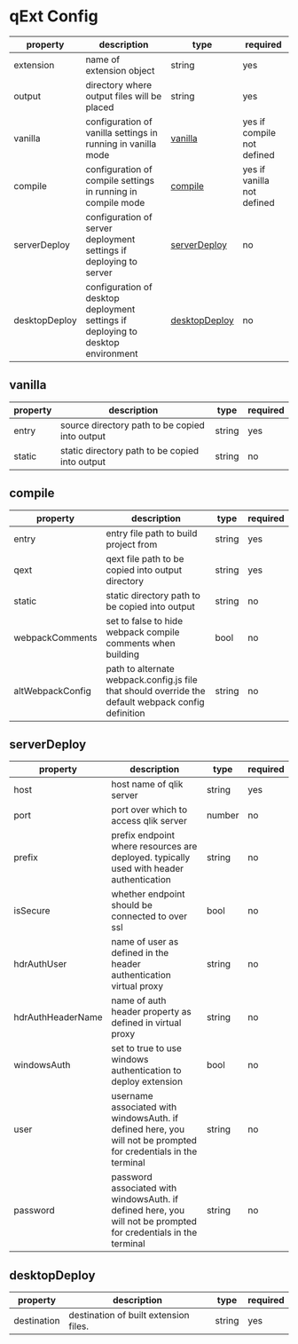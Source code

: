 # qExt Config

| property      | description                                                                      | type                            | required                   |
| ------------- | -------------------------------------------------------------------------------- | ------------------------------- | -------------------------- |
| extension     | name of extension object                                                         | string                          | yes                        |
| output        | directory where output files will be placed                                      | string                          | yes                        |
| vanilla       | configuration of vanilla settings in running in vanilla mode                     | [vanilla](#vanilla)             | yes if compile not defined |
| compile       | configuration of compile settings in running in compile mode                     | [compile](#compile)             | yes if vanilla not defined |
| serverDeploy  | configuration of server deployment settings if deploying to server               | [serverDeploy](#serverDeploy)   | no                         |
| desktopDeploy | configuration of desktop deployment settings if deploying to desktop environment | [desktopDeploy](#desktopDeploy) | no                         |

## vanilla

| property | description                                    | type   | required |
| -------- | ---------------------------------------------- | ------ | -------- |
| entry    | source directory path to be copied into output | string | yes      |
| static   | static directory path to be copied into output | string | no       |

## compile

| property         | description                                                                                         | type   | required |
| ---------------- | --------------------------------------------------------------------------------------------------- | ------ | -------- |
| entry            | entry file path to build project from                                                               | string | yes      |
| qext             | qext file path to be copied into output directory                                                   | string | yes      |
| static           | static directory path to be copied into output                                                      | string | no       |
| webpackComments  | set to false to hide webpack compile comments when building                                         | bool   | no       |
| altWebpackConfig | path to alternate webpack.config.js file that should override the default webpack config definition | string | no       |

## serverDeploy

| property          | description                                                                                                     | type   | required |
| ----------------- | --------------------------------------------------------------------------------------------------------------- | ------ | -------- |
| host              | host name of qlik server                                                                                        | string | yes      |
| port              | port over which to access qlik server                                                                           | number | no       |
| prefix            | prefix endpoint where resources are deployed. typically used with header authentication                         | string | no       |
| isSecure          | whether endpoint should be connected to over ssl                                                                | bool   | no       |
| hdrAuthUser       | name of user as defined in the header authentication virtual proxy                                              | string | no       |
| hdrAuthHeaderName | name of auth header property as defined in virtual proxy                                                        | string | no       |
| windowsAuth       | set to true to use windows authentication to deploy extension                                                   | bool   | no       |
| user              | username associated with windowsAuth. if defined here, you will not be prompted for credentials in the terminal | string | no       |
| password          | password associated with windowsAuth. if defined here, you will not be prompted for credentials in the terminal | string | no       |

## desktopDeploy

| property    | description                           | type   | required |
| ----------- | ------------------------------------- | ------ | -------- |
| destination | destination of built extension files. | string | yes      |
